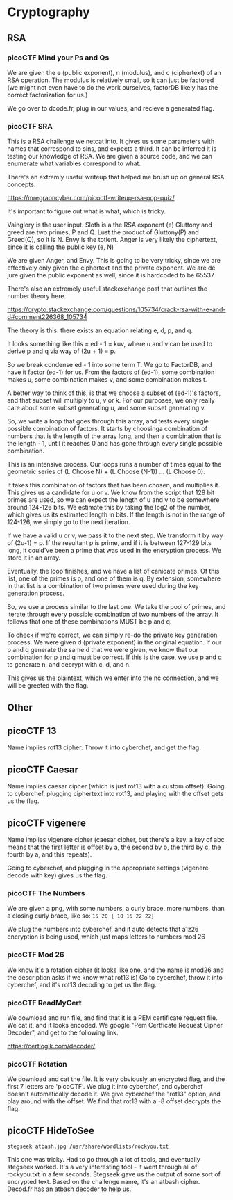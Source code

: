 # Cryptography

## RSA

### picoCTF Mind your Ps and Qs

We are given the e (public exponent), n (modulus), and c (ciphertext) of an RSA operation. The modulus is relatively small, so it can just be factored (we might not even have to do the work ourselves, factorDB likely has the correct factorization for us.)

We go over to dcode.fr, plug in our values, and recieve a generated flag.

### picoCTF SRA

This is a RSA challenge we netcat into. It gives us some parameters with names that correspond to sins, and expects a third. It can be inferred it is testing our knowledge of RSA. We are given a source code, and we can enumerate what variables correspond to what.

There's an extremly useful writeup that helped me brush up on general RSA concepts.

https://mregraoncyber.com/picoctf-writeup-rsa-pop-quiz/

It's important to figure out what is what, which is tricky. 

Vainglory is the user input.
Sloth is a the RSA exponent (e)
Gluttony and greed are two primes, P and Q.
Lust the product of Gluttony(P) and Greed(Q), so it is N.
Envy is the totient.
Anger is very likely the ciphertext, since it is calling the public key (e, N)

We are given Anger, and Envy. This is going to be very tricky, since we are effectively only given the ciphertext and the private exponent. We are de jure given the public exponent as well, since it is hardcoded to be 65537.

There's also an extremely useful stackexchange post that outlines the number theory here.

https://crypto.stackexchange.com/questions/105734/crack-rsa-with-e-and-d#comment226368_105734

The theory is this: there exists an equation relating e, d, p, and q.

It looks something like this = ed - 1 = kuv, where u  and v can be used to derive p and q via way of (2u + 1) = p.

So we break condense ed - 1 into some term T. We go to FactorDB, and have it factor (ed-1) for us. From the factors of (ed-1), some combination makes u, some combination makes v, and some combination makes t.

A better way to think of this, is that we choose a subset of (ed-1)'s factors, and that subset will multiply to u, v or k. For our purposes, we only really care about some subset generating u, and some subset generating v.

So, we write a loop that goes through this array, and tests every single possible combination of factors. It starts by choosinga combination of numbers that is the length of the array long, and then a combination that is the length - 1, until it reaches 0 and has gone through every single possible combination. 

This is an intensive process. Our loops runs a number of times equal to the geometric series of (L Choose N) + (L Choose (N-1)) ... (L Choose 0). 

It takes this combination of factors that has been chosen, and multiplies it. This gives us a candidate for u or v. We know from the script that 128 bit primes are used, so we can expect the length of u and v  to be somewhere around 124-126 bits. We estimate this by taking the log2 of the number, which gives us its estimated length in bits. If the length is not in the range of 124-126, we simply go to the next iteration.

If we have a valid u or v, we pass it to the next step. We transform it by way of (2u-1) = p. If the resultant p is prime, and if it is between 127-129 bits long, it could've been a prime that was used in the encryption process. We store it in an array.

Eventually, the loop finishes, and we have a list of canidate primes. Of this list, one of the primes is p, and one of them is q. By extension, somewhere in that list is a combination of two primes were used during the key generation process.

So, we use a process similar to the last one. We take the pool of primes, and iterate through every possible combination of two numbers of the array. It follows that one of these combinations MUST be p and q.

To check if we're correct, we can simply re-do the private key generation process. We were given d (private exponent) in the original equation. If our p and q generate the same d that we were given, we know that our combination for p and q must be correct. If this is the case, we use p and q to generate n, and decrypt with c, d, and n.

This gives us the plaintext, which we enter into the nc connection, and we will be greeted with the flag.

## Other

## picoCTF 13

Name implies rot13 cipher. Throw it into cyberchef, and get the flag.

## picoCTF Caesar

Name implies caesar cipher (which is just rot13 with a custom offset). Going to cyberchef, plugging ciphertext into rot13, and playing with the offset gets us the flag.

## picoCTF vigenere

Name implies vigenere cipher (caesar cipher, but there's a key. a key of abc means that the first letter is offset by a, the second by b, the third by c, the fourth by a, and this repeats).

Going to cyberchef, and plugging in the appropriate settings (vigenere decode with key) gives us the flag.
### picoCTF The Numbers

We are given a png, with some numbers, a curly brace, more numbers, than a closing curly brace, like so: ```15 20 { 10 15 22 22}```

We plug the numbers into cyberchef, and it auto detects that a1z26 encryption is being used, which just maps letters to numbers mod 26

### picoCTF Mod 26

We know it's a rotation cipher (it looks like one, and the name is mod26 and the description asks if we know what rot13 is)
Go to cyberchef, throw it into cyberchef, and it's rot13 decoding to get us the flag.

### picoCTF ReadMyCert

We download and run file, and find that it is a PEM certificate request file. We cat it, and it looks encoded. We google "Pem Certficate Request Cipher Decoder", and get to the following link.

https://certlogik.com/decoder/

### picoCTF Rotation

We download and cat the file. It is very obviously an encrypted flag, and the first 7 letters are 'picoCTF'. We plug it into cyberchef, and cyberchef doesn't automatically decode it. We give cyberchef the "rot13" option, and play around with the offset. We find that rot13 with a -8 offset decrypts the flag.

## picoCTF HideToSee

```stegseek atbash.jpg /usr/share/wordlists/rockyou.txt```

This one was tricky. Had to go through a lot of tools, and eventually stegseek worked. It's a very interesting tool - it went through all of rockyou.txt in a few seconds. Stegseek gave us the output of some sort of encrypted text. Based on the challenge name, it's an atbash cipher. Decod.fr has an atbash decoder to help us.